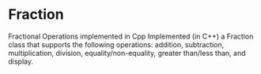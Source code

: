 Fraction
========

Fractional Operations implemented in Cpp
Implemented  (in C++) a Fraction class that supports the following operations: addition, subtraction, multiplication, division, equality/non-equality, greater than/less than, and display. 
